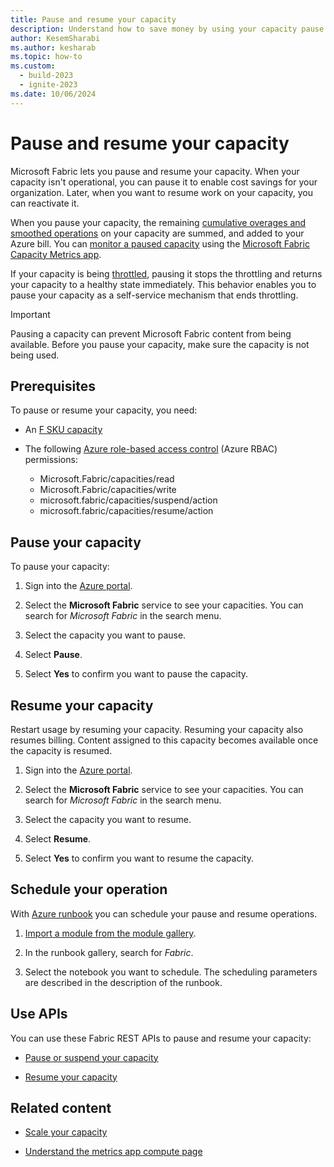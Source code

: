 ```yaml
---
title: Pause and resume your capacity
description: Understand how to save money by using your capacity pause and resume feature.
author: KesemSharabi
ms.author: kesharab
ms.topic: how-to
ms.custom:
  - build-2023
  - ignite-2023
ms.date: 10/06/2024
---
```


# Pause and resume your capacity

Microsoft Fabric lets you pause and resume your capacity. When your capacity isn't operational, you can pause it to enable cost savings for your organization. Later, when you want to resume work on your capacity, you can reactivate it.

When you pause your capacity, the remaining [cumulative overages and smoothed operations](../enterprise/throttling.md#balance-between-performance-and-reliability) on your capacity are summed, and added to your Azure bill. You can [monitor a paused capacity](monitor-paused-capacity.md) using the [Microsoft Fabric Capacity Metrics app](metrics-app.md).

If your capacity is being [throttled](throttling.md), pausing it stops the throttling and returns your capacity to a healthy state immediately. This behavior enables you to pause your capacity as a self-service mechanism that ends throttling.

> [!IMPORTANT]
> Pausing a capacity can prevent Microsoft Fabric content from being available. Before you pause your capacity, make sure the capacity is not being used.

## Prerequisites

To pause or resume your capacity, you need:

* An [F SKU capacity](buy-subscription.md#azure-skus)

* The following [Azure role-based access control](/azure/role-based-access-control/overview) (Azure RBAC) permissions:
    * Microsoft.Fabric/capacities/read
    * Microsoft.Fabric/capacities/write
    * microsoft.fabric/capacities/suspend/action
    * microsoft.fabric/capacities/resume/action

## Pause your capacity

To pause your capacity:

1. Sign into the [Azure portal](https://portal.azure.com/).

2. Select the **Microsoft Fabric** service to see your capacities. You can search for *Microsoft Fabric* in the search menu.

3. Select the capacity you want to pause.

4. Select **Pause**.

5. Select **Yes** to confirm you want to pause the capacity.

## Resume your capacity

Restart usage by resuming your capacity. Resuming your capacity also resumes billing. Content assigned to this capacity becomes available once the capacity is resumed.

1. Sign into the [Azure portal](https://portal.azure.com/).

2. Select the **Microsoft Fabric** service to see your capacities. You can search for *Microsoft Fabric* in the search menu.

3. Select the capacity you want to resume.

4. Select **Resume**.

5. Select **Yes** to confirm you want to resume the capacity.

## Schedule your operation

With [Azure runbook](/azure/automation/automation-runbook-types) you can schedule your pause and resume operations.

1. [Import a module from the module gallery](/azure/automation/automation-runbook-gallery#import-a-module-from-the-modules-gallery-in-the-azure-portal).

2. In the runbook gallery, search for *Fabric*.

3. Select the notebook you want to schedule. The scheduling parameters are described in the description of the runbook.

## Use APIs

You can use these Fabric REST APIs to pause and resume your capacity:

* [Pause or suspend your capacity](/rest/api/microsoftfabric/fabric-capacities/suspend)

* [Resume your capacity](/rest/api/microsoftfabric/fabric-capacities/resume)

## Related content

* [Scale your capacity](scale-capacity.md)

* [Understand the metrics app compute page](metrics-app-compute-page.md)
